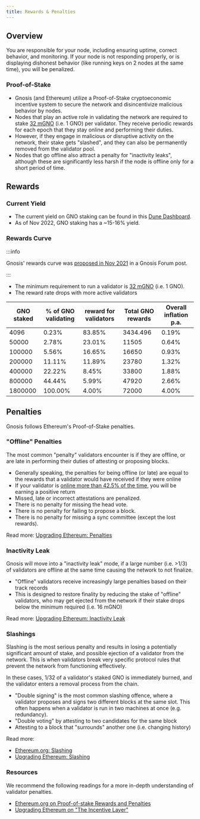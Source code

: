 ```yaml
---
title: Rewards & Penalties
---
```


## Overview

You are responsible for your node, including ensuring uptime, correct behavior, and monitoring. If your node is not responding properly, or is displaying dishonest behavior (like running keys on 2 nodes at the same time), you will be penalized.

### Proof-of-Stake
- Gnosis (and Ethereum) utilize a Proof-of-Stake cryptoeconomic incentive system to secure the network and disincentivize malicious behavior by nodes. 
- Nodes that play an active role in validating the network are required to stake [32 mGNO](../../about/tokens/gno.md) (i.e. 1 GNO) per validator. They receive periodic rewards for each epoch that they stay online and performing their duties. 
- However, if they engage in malicious or disruptive activity on the network, their stake gets "slashed", and they can also be permanently removed from the validator pool. 
- Nodes that go offline also attract a penalty for "inactivity leaks", although these are significantly less harsh if the node is offline only for a short period of time. 

## Rewards
### Current Yield

- The current yield on GNO staking can be found in this [Dune Dashboard](https://dune.xyz/maxaleks/Gnosis-Beacon-Chain-\(Deposits\)). 
- As of Nov 2022, GNO staking has a ~15-16% yield. 

### Rewards Curve

:::info

Gnosis' rewards curve was [proposed in Nov 2021](https://forum.gnosis.io/t/launch-parameters-for-gnosis-beacon-chain-gbc/2200) in a Gnosis Forum post. 

:::

- The minimum requirement to run a validator is [32 mGNO](/about/tokens/gno) (i.e. 1 GNO).  
- The reward rate drops with more active validators

| GNO staked | % of GNO validating | reward for validators | Total GNO rewards | Overall inflation p.a. |
| ---------- | ------------------- | --------------------- | ----------------- | ---------------------- |
| 4096       | 0.23%               | 83.85%                | 3434.496          | 0.19%                  |
| 50000      | 2.78%               | 23.01%                | 11505             | 0.64%                  |
| 100000     | 5.56%               | 16.65%                | 16650             | 0.93%                  |
| 200000     | 11.11%              | 11.89%                | 23780             | 1.32%                  |
| 400000     | 22.22%              | 8.45%                 | 33800             | 1.88%                  |
| 800000     | 44.44%              | 5.99%                 | 47920             | 2.66%                  |
| 1800000    | 100.00%             | 4.00%                 | 72000             | 4.00%                  |

## Penalties

Gnosis follows Ethereum's Proof-of-Stake penalties.

### "Offline" Penalties

The most common "penalty" validators encounter is if they are offline, or are late in performing their duties of attesting or proposing blocks. 

- Generally speaking, the penalties for being offline (or late) are equal to the rewards that a validator would have received if they were online
- If your validator is [online more than 42.5% of the time](https://eth2book.info/bellatrix/part2/incentives/penalties/#attestation-penalties), you will be earning a positive return
- Missed, late or incorrect attestations are penalized.
- There is no penalty for missing the head vote.
- There is no penalty for failing to propose a block.
- There is no penalty for missing a sync committee (except the lost rewards).

Read more: [Upgrading Ethereum: Penalties](https://eth2book.info/bellatrix/part2/incentives/penalties/) 

### Inactivity Leak

Gnosis will move into a "inactivity leak" mode, if a large number (i.e. >1/3) of validators are offline at the same time causing the network to not finalize. 

- "Offline" validators receive increasingly large penalties based on their track records
- This is designed to restore finality by reducing the stake of "offline" validators, who may get ejected from the network if their stake drops below the minimum required (i.e. 16 mGNO)

Read more:  [Upgrading Ethereum: Inactivity Leak](https://eth2book.info/bellatrix/part2/incentives/inactivity/)

### Slashings

Slashing is the most serious penalty and results in losing a potentially significant amount of stake, and possible ejection of a validator from the network. This is when validators break very specific protocol rules that prevent the network from functioning effectively. 

In these cases, 1/32 of a validator's staked GNO is immediately burned, and the validator enters a removal process from the chain. 

- "Double signing" is the most common slashing offence, where a validator proposes and signs two different blocks at the same slot. This often happens when a validator is run in two machines at once (e.g. redundancy). 
- "Double voting" by attesting to two candidates for the same block
- Attesting to a block that "surrounds" another one (i.e. changing history)

Read more:
- [Ethereum.org: Slashing](https://ethereum.org/en/developers/docs/consensus-mechanisms/pos/rewards-and-penalties/#slashing)
- [Upgrading Ethereum: Slashing](https://eth2book.info/bellatrix/part2/incentives/slashing/)

### Resources

We recommend the following readings for a more in-depth understanding of validator penalties. 

- [Ethereum.org on Proof-of-stake Rewards and Penalties](https://ethereum.org/en/developers/docs/consensus-mechanisms/pos/rewards-and-penalties/)
- [Upgrading Ethereum on "The Incentive Layer"](https://eth2book.info/bellatrix/part2/incentives/)